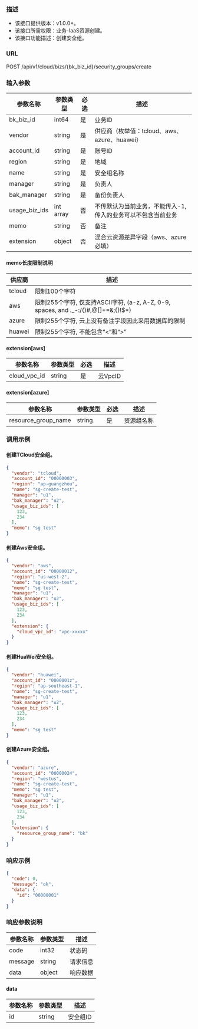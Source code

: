 ### 描述

- 该接口提供版本：v1.0.0+。
- 该接口所需权限：业务-IaaS资源创建。
- 该接口功能描述：创建安全组。

### URL

POST /api/v1/cloud/bizs/{bk_biz_id}/security_groups/create

### 输入参数

| 参数名称          | 参数类型      | 必选 | 描述                               |
|---------------|-----------|----|----------------------------------|
| bk_biz_id     | int64     | 是  | 业务ID                             |
| vendor        | string    | 是  | 供应商（枚举值：tcloud、aws、azure、huawei） |
| account_id    | string    | 是  | 账号ID                             |
| region        | string    | 是  | 地域                               |
| name          | string    | 是  | 安全组名称                            |
| manager       | string    | 是  | 负责人                              |
| bak_manager   | string    | 是  | 备份负责人                            |
| usage_biz_ids | int array | 否  | 不传默认为当前业务，不能传入-1, 传入的业务可以不包含当前业务 |
| memo          | string    | 否  | 备注                               |
| extension     | object    | 否  | 混合云资源差异字段（aws、azure必填）           |

#### memo长度限制说明

| 供应商    | 描述                                                                       |
|--------|--------------------------------------------------------------------------|
| tcloud | 限制100个字符                                                                 |
| aws    | 限制255个字符, 仅支持ASCII字符, (a-z, A-Z, 0-9, spaces, and ._-:/()#,@[]+=&;{}!$*) |
| azure  | 限制255个字符, 云上没有备注字段因此采用数据库的限制                                             |
| huawei | 限制255个字符, 不能包含“<”和“>”                                                    |


#### extension[aws]

| 参数名称         | 参数类型   | 必选 | 描述     |
|--------------|--------|----|--------|
| cloud_vpc_id | string | 是  | 云VpcID |

#### extension[azure]

| 参数名称                | 参数类型   | 必选 | 描述    |
|---------------------|--------|----|-------|
| resource_group_name | string | 是  | 资源组名称 |

### 调用示例

#### 创建TCloud安全组。

```json
{
  "vendor": "tcloud",
  "account_id": "00000003",
  "region": "ap-guangzhou",
  "name": "sg-create-test",
  "manager": "u1",
  "bak_manager": "u2",
  "usage_biz_ids": [
    123,
    234
  ],
  "memo": "sg test"
}
```

#### 创建Aws安全组。

```json
{
  "vendor": "aws",
  "account_id": "00000012",
  "region": "us-west-2",
  "name": "sg-create-test",
  "memo": "sg test",
  "manager": "u1",
  "bak_manager": "u2",
  "usage_biz_ids": [
    123,
    234
  ],
  "extension": {
    "cloud_vpc_id": "vpc-xxxxx"
  }
}
```

#### 创建HuaWei安全组。

```json
{
  "vendor": "huawei",
  "account_id": "0000001z",
  "region": "ap-southeast-1",
  "name": "sg-create-test",
  "manager": "u1",
  "bak_manager": "u2",
  "usage_biz_ids": [
    123,
    234
  ],
  "memo": "sg test"
}
```

#### 创建Azure安全组。

```json
{
  "vendor": "azure",
  "account_id": "00000024",
  "region": "westus",
  "name": "sg-create-test",
  "memo": "sg test",
  "manager": "u1",
  "bak_manager": "u2",
  "usage_biz_ids": [
    123,
    234
  ],
  "extension": {
    "resource_group_name": "bk"
  }
}
```

### 响应示例

```json
{
  "code": 0,
  "message": "ok",
  "data": {
    "id": "00000001"
  }
}
```

### 响应参数说明

| 参数名称    | 参数类型   | 描述   |
|---------|--------|------|
| code    | int32  | 状态码  |
| message | string | 请求信息 |
| data    | object | 响应数据 |

#### data

| 参数名称 | 参数类型   | 描述    |
|------|--------|-------|
| id   | string | 安全组ID |
